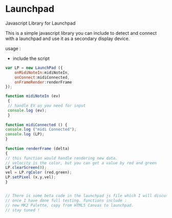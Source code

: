 # Launchpad
Javascript Library for Launchpad

This is a simple javascript library you can include to detect and connect with a launchpad and use it as a secondary display device.

usage : 
- include the script 
```javascript
var LP = new LaunchPad ({
	onMidiNoteIn:midiNoteIn,
	onConnect:midiConnected,
	onFrameRender:renderFrame
});

function midiNoteIn (ev)
 {
 // handle EV as you need for input
 console.log (ev);
 }
 
function midiConnected () {
console.log ("midi Connected");
console.log (LP);	
}
 
function renderFrame (delta)
{
// this function would handle rendering new data.
// velocity is the color, but you can get a value by red and green
LP.clearScreen(0);
vel = LP.rgColor (red,green);
LP.setPixel (x,y,vel);
}


// There is some beta code in the launchpad js file which I will discuss
// once I have done full testing. functions include :
// new MK2 Palette, copy from HTML5 Canvas to launchpad.
// stay tuned !
```